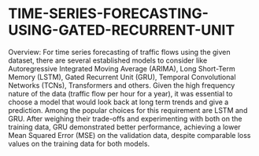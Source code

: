 # TIME-SERIES-FORECASTING-USING-GATED-RECURRENT-UNIT

Overview:
For time series forecasting of traffic flows using the given dataset, there are several established models to consider
like Autoregressive Integrated Moving Average (ARIMA), Long Short-Term Memory (LSTM), Gated Recurrent Unit
(GRU), Temporal Convolutional Networks (TCNs), Transformers and others.
Given the high frequency nature of the data (traffic flow per hour for a year), it was essential to choose a model that
would look back at long term trends and give a prediction. Among the popular choices for this requirement are LSTM
and GRU. After weighing their trade-offs and experimenting with both on the training data, GRU demonstrated better
performance, achieving a lower Mean Squared Error (MSE) on the validation data, despite comparable loss values on
the training data for both models.
